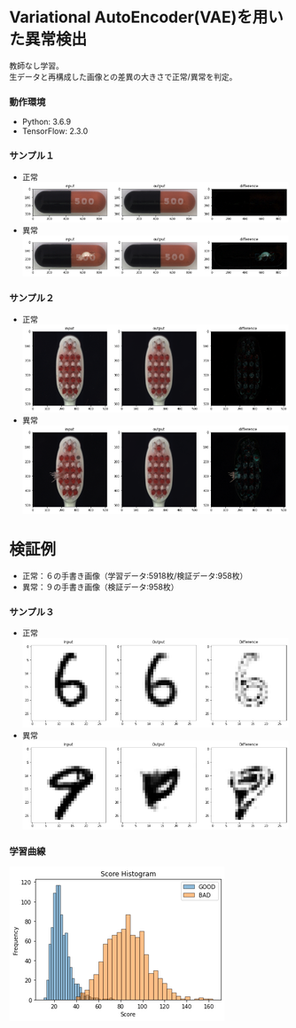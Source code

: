 # Variational AutoEncoder(VAE)を用いた異常検出

教師なし学習。  
生データと再構成した画像との差異の大きさで正常/異常を判定。

### 動作環境
- Python: 3.6.9
- TensorFlow: 2.3.0

### サンプル１
- 正常
![blush](samples/sample1-1.png "Title")
- 異常
![blush](samples/sample1-2.png "Title")

### サンプル２
- 正常
![blush](samples/sample2-1.png "Title")
- 異常
![blush](samples/sample2-2.png "Title")

# 検証例
- 正常：６の手書き画像（学習データ:5918枚/検証データ:958枚）
- 異常：９の手書き画像（検証データ:958枚）

### サンプル３
- 正常
![blush](samples/sample3-1.png "Title")
- 異常
![blush](samples/sample3-2.png "Title")

### 学習曲線
![blush](samples/histgram.png "Title")
